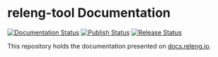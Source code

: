 # releng-tool Documentation

[![Documentation Status](https://github.com/releng-tool/releng-tool-docs/actions/workflows/docs.yml/badge.svg)](https://github.com/releng-tool/releng-tool-docs/actions/workflows/docs.yml)
[![Publish Status](https://github.com/releng-tool/releng-tool-docs/actions/workflows/draft-publish.yml/badge.svg)](https://github.com/releng-tool/releng-tool-docs/actions/workflows/draft-publish.yml)
[![Release Status](https://github.com/releng-tool/releng-tool-docs/actions/workflows/release-publish.yml/badge.svg)](https://github.com/releng-tool/releng-tool-docs/actions/workflows/release-publish.yml)

This repository holds the documentation presented on
[docs.releng.io](https://docs.releng.io/).

